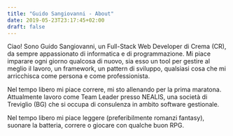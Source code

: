 ```yaml
---
title: "Guido Sangiovanni - About"
date: 2019-05-23T23:17:45+02:00
draft: false
---
```


Ciao! Sono Guido Sangiovanni, un Full-Stack Web Developer di Crema (CR), da sempre appassionato di informatica e di programmazione.
Mi piace imparare ogni giorno qualcosa di nuovo, sia esso un tool per gestire al meglio il lavoro, un framework, un pattern di sviluppo, qualsiasi cosa che mi arricchisca come persona e come professionista.

Nel tempo libero mi piace correre, mi sto allenando per la prima maratona.
Attualmente lavoro come Team Leader presso NEALIS, una società di Treviglio (BG) che si occupa di consulenza in ambito software gestionale.

Nel tempo libero mi piace leggere (preferibilmente romanzi fantasy), suonare la batteria, correre o giocare con qualche buon RPG.
